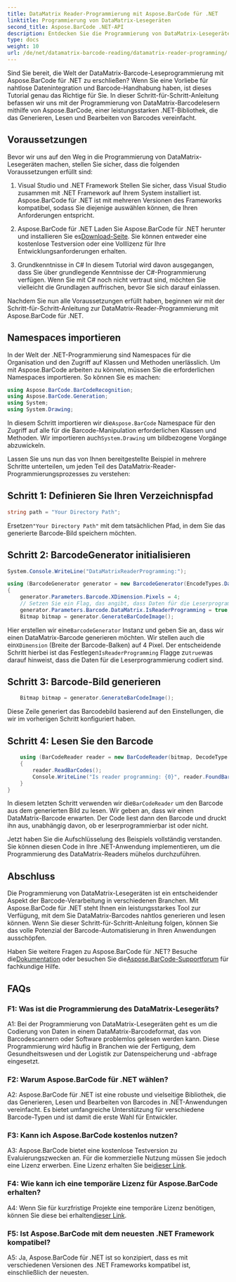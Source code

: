 ```yaml
---
title: DataMatrix Reader-Programmierung mit Aspose.BarCode für .NET
linktitle: Programmierung von DataMatrix-Lesegeräten
second_title: Aspose.BarCode .NET-API
description: Entdecken Sie die Programmierung von DataMatrix-Lesegeräten mit Aspose.BarCode für .NET. Erfahren Sie in diesem umfassenden Leitfaden, wie Sie DataMatrix-Barcodes in Ihren .NET-Anwendungen generieren und lesen.
type: docs
weight: 10
url: /de/net/datamatrix-barcode-reading/datamatrix-reader-programming/
---
```

Sind Sie bereit, die Welt der DataMatrix-Barcode-Leseprogrammierung mit Aspose.BarCode für .NET zu erschließen? Wenn Sie eine Vorliebe für nahtlose Datenintegration und Barcode-Handhabung haben, ist dieses Tutorial genau das Richtige für Sie. In dieser Schritt-für-Schritt-Anleitung befassen wir uns mit der Programmierung von DataMatrix-Barcodelesern mithilfe von Aspose.BarCode, einer leistungsstarken .NET-Bibliothek, die das Generieren, Lesen und Bearbeiten von Barcodes vereinfacht. 

## Voraussetzungen

Bevor wir uns auf den Weg in die Programmierung von DataMatrix-Lesegeräten machen, stellen Sie sicher, dass die folgenden Voraussetzungen erfüllt sind:

1. Visual Studio und .NET Framework
Stellen Sie sicher, dass Visual Studio zusammen mit .NET Framework auf Ihrem System installiert ist. Aspose.BarCode für .NET ist mit mehreren Versionen des Frameworks kompatibel, sodass Sie diejenige auswählen können, die Ihren Anforderungen entspricht.

2. Aspose.BarCode für .NET
 Laden Sie Aspose.BarCode für .NET herunter und installieren Sie es[Download-Seite](https://releases.aspose.com/barcode/net/). Sie können entweder eine kostenlose Testversion oder eine Volllizenz für Ihre Entwicklungsanforderungen erhalten.

3. Grundkenntnisse in C#
In diesem Tutorial wird davon ausgegangen, dass Sie über grundlegende Kenntnisse der C#-Programmierung verfügen. Wenn Sie mit C# noch nicht vertraut sind, möchten Sie vielleicht die Grundlagen auffrischen, bevor Sie sich darauf einlassen.

Nachdem Sie nun alle Voraussetzungen erfüllt haben, beginnen wir mit der Schritt-für-Schritt-Anleitung zur DataMatrix-Reader-Programmierung mit Aspose.BarCode für .NET.

## Namespaces importieren

In der Welt der .NET-Programmierung sind Namespaces für die Organisation und den Zugriff auf Klassen und Methoden unerlässlich. Um mit Aspose.BarCode arbeiten zu können, müssen Sie die erforderlichen Namespaces importieren. So können Sie es machen:

```csharp
using Aspose.BarCode.BarCodeRecognition;
using Aspose.BarCode.Generation;
using System;
using System.Drawing;
```

 In diesem Schritt importieren wir die`Aspose.BarCode` Namespace für den Zugriff auf alle für die Barcode-Manipulation erforderlichen Klassen und Methoden. Wir importieren auch`System.Drawing` um bildbezogene Vorgänge abzuwickeln.

Lassen Sie uns nun das von Ihnen bereitgestellte Beispiel in mehrere Schritte unterteilen, um jeden Teil des DataMatrix-Reader-Programmierungsprozesses zu verstehen:

## Schritt 1: Definieren Sie Ihren Verzeichnispfad

```csharp
string path = "Your Directory Path";
```

 Ersetzen`"Your Directory Path"` mit dem tatsächlichen Pfad, in dem Sie das generierte Barcode-Bild speichern möchten.

## Schritt 2: BarcodeGenerator initialisieren

```csharp
System.Console.WriteLine("DataMatrixReaderProgramming:");

using (BarcodeGenerator generator = new BarcodeGenerator(EncodeTypes.DataMatrix, "Aspose"))
{
    generator.Parameters.Barcode.XDimension.Pixels = 4;
    // Setzen Sie ein Flag, das angibt, dass Daten für die Leserprogrammierung codiert sind
    generator.Parameters.Barcode.DataMatrix.IsReaderProgramming = true;
    Bitmap bitmap = generator.GenerateBarCodeImage();
```

 Hier erstellen wir eine`BarcodeGenerator` Instanz und geben Sie an, dass wir einen DataMatrix-Barcode generieren möchten. Wir stellen auch die ein`XDimension` (Breite der Barcode-Balken) auf 4 Pixel. Der entscheidende Schritt hierbei ist das Festlegen`IsReaderProgramming` Flagge zu`true`was darauf hinweist, dass die Daten für die Leserprogrammierung codiert sind.

## Schritt 3: Barcode-Bild generieren

```csharp
    Bitmap bitmap = generator.GenerateBarCodeImage();
```

Diese Zeile generiert das Barcodebild basierend auf den Einstellungen, die wir im vorherigen Schritt konfiguriert haben.

## Schritt 4: Lesen Sie den Barcode

```csharp
    using (BarCodeReader reader = new BarCodeReader(bitmap, DecodeType.DataMatrix))
    {
        reader.ReadBarCodes();
        Console.WriteLine("Is reader programming: {0}", reader.FoundBarCodes[0].Extended.DataMatrix.IsReaderProgramming);
    }
}
```

 In diesem letzten Schritt verwenden wir die`BarCodeReader` um den Barcode aus dem generierten Bild zu lesen. Wir geben an, dass wir einen DataMatrix-Barcode erwarten. Der Code liest dann den Barcode und druckt ihn aus, unabhängig davon, ob er leserprogrammierbar ist oder nicht.

Jetzt haben Sie die Aufschlüsselung des Beispiels vollständig verstanden. Sie können diesen Code in Ihre .NET-Anwendung implementieren, um die Programmierung des DataMatrix-Readers mühelos durchzuführen.

## Abschluss

Die Programmierung von DataMatrix-Lesegeräten ist ein entscheidender Aspekt der Barcode-Verarbeitung in verschiedenen Branchen. Mit Aspose.BarCode für .NET steht Ihnen ein leistungsstarkes Tool zur Verfügung, mit dem Sie DataMatrix-Barcodes nahtlos generieren und lesen können. Wenn Sie dieser Schritt-für-Schritt-Anleitung folgen, können Sie das volle Potenzial der Barcode-Automatisierung in Ihren Anwendungen ausschöpfen.

 Haben Sie weitere Fragen zu Aspose.BarCode für .NET? Besuche die[Dokumentation](https://reference.aspose.com/barcode/net/) oder besuchen Sie die[Aspose.BarCode-Supportforum](https://forum.aspose.com/c/barcode/13) für fachkundige Hilfe.

## FAQs

### F1: Was ist die Programmierung des DataMatrix-Lesegeräts?

A1: Bei der Programmierung von DataMatrix-Lesegeräten geht es um die Codierung von Daten in einem DataMatrix-Barcodeformat, das von Barcodescannern oder Software problemlos gelesen werden kann. Diese Programmierung wird häufig in Branchen wie der Fertigung, dem Gesundheitswesen und der Logistik zur Datenspeicherung und -abfrage eingesetzt.

### F2: Warum Aspose.BarCode für .NET wählen?

A2: Aspose.BarCode für .NET ist eine robuste und vielseitige Bibliothek, die das Generieren, Lesen und Bearbeiten von Barcodes in .NET-Anwendungen vereinfacht. Es bietet umfangreiche Unterstützung für verschiedene Barcode-Typen und ist damit die erste Wahl für Entwickler.

### F3: Kann ich Aspose.BarCode kostenlos nutzen?

 A3: Aspose.BarCode bietet eine kostenlose Testversion zu Evaluierungszwecken an. Für die kommerzielle Nutzung müssen Sie jedoch eine Lizenz erwerben. Eine Lizenz erhalten Sie bei[dieser Link](https://purchase.aspose.com/buy).

### F4: Wie kann ich eine temporäre Lizenz für Aspose.BarCode erhalten?

 A4: Wenn Sie für kurzfristige Projekte eine temporäre Lizenz benötigen, können Sie diese bei erhalten[dieser Link](https://purchase.aspose.com/temporary-license/).

### F5: Ist Aspose.BarCode mit dem neuesten .NET Framework kompatibel?

A5: Ja, Aspose.BarCode für .NET ist so konzipiert, dass es mit verschiedenen Versionen des .NET Frameworks kompatibel ist, einschließlich der neuesten.